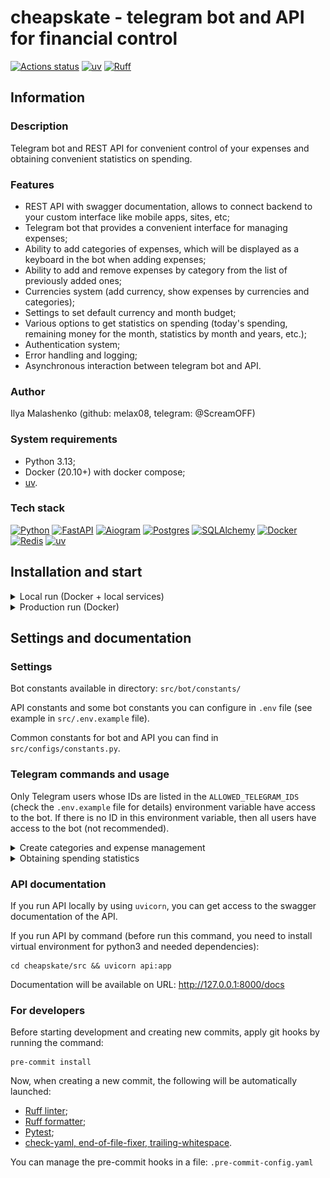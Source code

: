 # cheapskate - telegram bot and API for financial control

[![Actions status](https://github.com/melax08/cheapskate/actions/workflows/cheapskate-workflow.yml/badge.svg)](https://github.com/melax08/cheapskate/actions)
[![uv](https://img.shields.io/endpoint?url=https://raw.githubusercontent.com/astral-sh/uv/main/assets/badge/v0.json)](https://github.com/astral-sh/uv)
[![Ruff](https://img.shields.io/endpoint?url=https://raw.githubusercontent.com/astral-sh/ruff/main/assets/badge/v2.json)](https://github.com/astral-sh/ruff)

## Information

### Description

Telegram bot and REST API for convenient control of your expenses and obtaining convenient statistics on spending.

### Features

- REST API with swagger documentation, allows to connect backend to your custom interface like mobile apps, sites, etc;
- Telegram bot that provides a convenient interface for managing expenses;
- Ability to add categories of expenses, which will be displayed as a keyboard in the bot when adding expenses;
- Ability to add and remove expenses by category from the list of previously added ones;
- Currencies system (add currency, show expenses by currencies and categories);
- Settings to set default currency and month budget;
- Various options to get statistics on spending (today's spending, remaining money for the month, statistics by month and years, etc.);
- Authentication system;
- Error handling and logging;
- Asynchronous interaction between telegram bot and API.

### Author

Ilya Malashenko (github: melax08, telegram: @ScreamOFF)

### System requirements
- Python 3.13;
- Docker (20.10+) with docker compose;
- [uv](https://docs.astral.sh/uv/).

### Tech stack
[![Python][Python-badge]][Python-url]
[![FastAPI][FastAPI-badge]][FastAPI-url]
[![Aiogram][Aiogram-badge]][Aiogram-url]
[![Postgres][Postgres-badge]][Postgres-url]
[![SQLAlchemy][SQLAlchemy-badge]][SQLAlchemy-url]
[![Docker][Docker-badge]][Docker-url]
[![Redis][Redis-badge]][Redis-url]
[![uv][uv-badge]][uv-url]

## Installation and start

<details>
<summary>
Local run (Docker + local services)
</summary>
<br>

1. Clone the repo and change directory to it:

```shell
git clone https://github.com/melax08/cheapskate.git && cd cheapskate
```

2. Create an `.env` file in the `src` directory and add the necessary environment variables to it (check `src/.env.example` for necessary variables.)
```shell
cp src/.env.example src/.env
```
```shell
vi src/.env
```

3. Install dependencies via `uv`:

```shell
uv sync
```

4. Run database and caching server via docker compose:

```shell
docker compose up -d
```

5. Change directory to the application source directory:

```shell
cd src
```

6. Apply database migrations and initial instances:

```shell
uv run alembic -c backend/alembic.ini upgrade head
uv run python3 -m backend.db_init
```


7. Run a bot and an API in the different terminal tabs:

```shell
# First tab
uv run fastapi dev api.py
```

```shell
# Second tab
uv run python3 -m bot
```

</details>

<details>
<summary>
Production run (Docker)
</summary>
<br>

1. Clone the repo and change directory to it:

```shell
git clone https://github.com/melax08/cheapskate.git && cd cheapskate
```

2. Create an `.env` file in the `src` directory and add the necessary environment variables to it (check `src/.env.example` for necessary variables.)
```shell
cp src/.env.example src/.env
```
```shell
vi src/.env
```

3. Run `docker compose` to create docker containers and run services:
```shell
docker compose -f infra/docker-compose-prod.yml up -d
```

</details>

## Settings and documentation

### Settings

Bot constants available in directory: `src/bot/constants/`

API constants and some bot constants you can configure in `.env` file (see example in `src/.env.example` file).

Common constants for bot and API you can find in `src/configs/constants.py`.

### Telegram commands and usage

Only Telegram users whose IDs are listed in the `ALLOWED_TELEGRAM_IDS` (check the `.env.example` file for details) environment variable have access to the bot. If there is no ID in this environment variable, then all users have access to the bot (not recommended).

<details>
<summary>
Create categories and expense management
</summary>
<br>

First, you need to create spending categories so that you can add expenses to them in the future.

To do this, send the `/add_category` command to the bot and follow the instructions.

![add_category.png](readme_files/example_screens/add_category.png)

Once at least one category has been created, you can add expenses. To do this, send the bot the amount of money that was spent, and then select the category to which the spending belongs.

![add_expense.png](readme_files/example_screens/add_expense.png)

![added_expense.png](readme_files/example_screens/added_expense.png)

If an expense was added by mistake, or the wrong category was selected, you can click on the delete expense button.

![delete_expense.png](readme_files/example_screens/delete_expense.png)

</details>

<details>
<summary>
Obtaining spending statistics
</summary>
<br>

There are several commands that allow you to get a variety of spending statistics.

`/money_left` - shows statistics on spending for the current month, including statistics on spending categories and the balance of funds until the end of the month.

![money_left.png](readme_files/example_screens/money_left.png)

`/today` - shows the amount of money spent today, including information by spending category

![today.png](readme_files/example_screens/today.png)

`/statistics` - allows you to view spending statistics for a specific month of a specific year.

![statistic_choose.png](readme_files/example_screens/statistic_choose.png)

![statistic_chosen.png](readme_files/example_screens/statistic_chosen.png)

</details>

### API documentation

If you run API locally by using `uvicorn`, you can get access to the swagger documentation of the API.

If you run API by command (before run this command, you need to install virtual environment for python3 and needed dependencies):

```shell
cd cheapskate/src && uvicorn api:app
```

Documentation will be available on URL: http://127.0.0.1:8000/docs

### For developers

Before starting development and creating new commits, apply git hooks by running the command:

```shell
pre-commit install
```

Now, when creating a new commit, the following will be automatically launched:

- [Ruff linter](https://docs.astral.sh/ruff/linter/);
- [Ruff formatter](https://docs.astral.sh/ruff/formatter/);
- [Pytest](https://docs.pytest.org/en/8.0.x/);
- [check-yaml, end-of-file-fixer, trailing-whitespace](https://github.com/pre-commit/pre-commit-hooks).

You can manage the pre-commit hooks in a file: `.pre-commit-config.yaml`


<!-- MARKDOWN LINKS & BADGES -->
[Python-url]: https://www.python.org/
[Python-badge]: https://img.shields.io/badge/Python-376f9f?style=for-the-badge&logo=python&logoColor=white
[Aiogram-url]: https://aiogram.dev/
[Poetry-url]: https://python-poetry.org
[Poetry-badge]: https://img.shields.io/badge/poetry-blue?style=for-the-badge&logo=Poetry&logoColor=white&link=https%3A%2F%2Fpython-poetry.org
[Aiogram-badge]: https://img.shields.io/badge/Aiogram-blue?style=for-the-badge
[Postgres-url]: https://www.postgresql.org/
[Postgres-badge]: https://img.shields.io/badge/postgres-306189?style=for-the-badge&logo=postgresql&logoColor=white
[SQLAlchemy-url]: https://www.sqlalchemy.org
[SQLAlchemy-badge]: https://img.shields.io/badge/sql-alchemy-red?style=for-the-badge
[FastAPI-url]: https://fastapi.tiangolo.com
[FastAPI-badge]: https://img.shields.io/badge/FastAPI-005571?style=for-the-badge&logo=fastapi
[Docker-url]: https://www.docker.com
[Docker-badge]: https://img.shields.io/badge/docker-%230db7ed.svg?style=for-the-badge&logo=docker&logoColor=white
[Redis-badge]: https://img.shields.io/badge/redis-%23DD0031.svg?style=for-the-badge&logo=redis&logoColor=white
[Redis-url]: https://redis.io/
[uv-badge]: https://img.shields.io/endpoint?url=https://raw.githubusercontent.com/astral-sh/uv/main/assets/badge/v0.json
[uv-url]: https://docs.astral.sh/uv/
